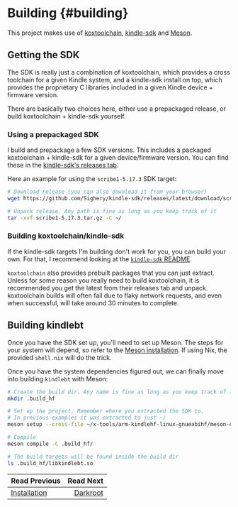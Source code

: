 Building  {#building}
=====================

This project makes use of [koxtoolchain][], [kindle-sdk][] and [Meson][].

## Getting the SDK

The SDK is really just a combination of koxtoolchain, which provides a cross
toolchain for a given Kindle system, and a kindle-sdk install on top, which
provides the proprietary C libraries included in a given Kindle device +
firmware version.

There are basically two choices here, either use a prepackaged release, or
build koxtoolchain + kindle-sdk yourself.

### Using a prepackaged SDK

I build and prepackage a few SDK versions. This includes a packaged
koxtoolchain + kindle-sdk for a given device/firmware version. You can find
these in the [kindle-sdk's releases tab][kindle-sdk releases].

Here an example for using the `scribe1-5.17.3` SDK target:

```sh
# Download release (you can also download it from your browser)
wget https://github.com/Sighery/kindle-sdk/releases/latest/download/scribe1-5.17.3.tar.gz

# Unpack release. Any path is fine as long as you keep track of it
tar -xvf scribe1-5.17.3.tar.gz -C ~/
```

### Building koxtoolchain/kindle-sdk

If the kindle-sdk targets I'm building don't work for you, you can build your
own. For that, I recommend looking at the
[`kindle-sdk` README][kindle-sdk README].

`koxtoolchain` also provides prebuilt packages that you can just extract.
Unless for some reason you really need to build koxtoolchain, it is
recommended you get the latest from their releases tab and unpack.
koxtoolchain builds will often fail due to flaky network requests, and even
when successful, will take around 30 minutes to complete.

## Building kindlebt

Once you have the SDK set up, you'll need to set up Meson. The steps for your
system will depend, so refer to the [Meson installation][]. If using Nix, the
provided `shell.nix` will do the trick.

Once you have the system dependencies figured out, we can finally move into
building `kindlebt` with Meson:

```sh
# Create the build dir. Any name is fine as long as you keep track of it
mkdir .build_hf

# Set up the project. Remember where you extracted the SDK to.
# In previous examples it was extracted to just ~/
meson setup --cross-file ~/x-tools/arm-kindlehf-linux-gnueabihf/meson-crosscompile.txt ./build_hf

# Compile
meson compile -C .build_hf/

# The build targets will be found inside the build dir
ls .build_hf/libkindlebt.so
```


[koxtoolchain]: https://github.com/koreader/koxtoolchain
[kindle-sdk]: https://github.com/Sighery/kindle-sdk
[Meson]: https://mesonbuild.com
[kindle-sdk releases]: https://github.com/Sighery/kindle-sdk/releases
[kindle-sdk README]: https://github.com/Sighery/kindle-sdk/blob/main/README.md
[Meson installation]: https://mesonbuild.com/Getting-meson.html


<div class="section_buttons">

| Read Previous                     |                 Read Next |
| :-------------------------------- | ------------------------: |
| [Installation](installation.html) | [Darkroot](darkroot.html) |

</div>
